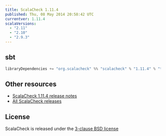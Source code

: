 ```yaml
---
title: ScalaCheck 1.11.4
published: Thu, 08 May 2014 20:58:42 UTC
currentver: 1.11.4
scalaVersions:
  - "2.11"
  - "2.10"
  - "2.9.3"
---
```

## sbt

```scala
libraryDependencies += "org.scalacheck" %% "scalacheck" % "1.11.4" % "test"
```

## Other resources

- [ScalaCheck 1.11.4 release notes](https://github.com/typelevel/scalacheck/tree/1.11.4/RELEASE)
- [All ScalaCheck releases](../releases.html)

## License

ScalaCheck is released under the [3-clause BSD license](https://github.com/typelevel/scalacheck/tree/1.11.4/LICENSE)
